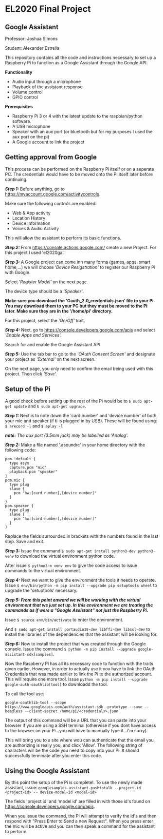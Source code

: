 # EL2020 Final Project
## Google Assistant ##

Professor: Joshua Simons

Student: Alexander Estrella

This repository contains all the code and instructions necessary to set up a Raspberry Pi to function as a Google Assistant through the Google API.

**Functionality**
- Audio input through a microphone
- Playback of the assistant response 
- Volume control
- GPIO control

**Prerequisites**
- Raspberry Pi 3 or 4 with the latest update to the raspbian/python software.
- A USB microphone
- Speaker with an aux port (or bluetooth but for my purposes I used the aux port on the pi)
- A Google account to link the project

## Getting approval from Google ##
This process can be performed on the Raspberry Pi itself or on a seperate PC. The credentials would have to be moved onto the Pi itself later before continuing.

***Step 1:*** Before anything, go to https://myaccount.google.com/activitycontrols.

Make sure the following controls are enabled:
- Web & App activity
- Location History
- Device Information
- Voices & Audio Activity

This will allow the assistant to perform its basic functions. 

***Step 2:*** From https://console.actions.google.com/ create a new Project. For this project I used 'el2020ga'.

***Step 3:*** A Google project can come inn many forms (games, apps, smart home,...) we will choose *'Device Resigstration'* to register our Raspberry Pi with Google. 

Select *'Register Model'* on the next page. 

The device type should be a *'Speaker'*.

**Make sure you download the 'Oauth_2.0_credentials.json' file to your Pi. You may download them to your PC but they must be moved to the Pi later. Make sure they are in the '/home/pi' directory.** 

For this project, select the *'On/Off'* trait.

***Step 4:*** Next, go to https://console.developers.google.com/apis and select *'Enable Apps and Services'.*

Search for and enable the Google Assistant API.

***Step 5:***   Use the tab bar to go to the *'OAuth Consent Screen'* and designate your project as *'External'* on the next screen.

On the next page, you only need to confirm the email being used with this project. Then click *'Save'.* 

## Setup of the Pi ##
A good check before setting up the rest of the Pi would be to `$ sudo apt-get update` and `$ sudo apt-get upgrade`.

***Step 1:*** Next is to note down the 'card number' and 'device number' of both your mic and speaker (if ti is plugged in by USB). These will be found using: `$ arecord -l` and `$ aplay -l`

_**note:** The aux port (3.5mm jack) may be labelled as 'Analog'._

***Step 2:*** Make a file named '.asoundrc' in your home directory with the following code:
```
pcm.!default {
  type asym
  capture.pcm "mic"
  playback.pcm "speaker"
}
pcm.mic {
  type plug
  slave {
    pcm "hw:[card number],[device number]"
  }
}
pcm.speaker {
  type plug
  slave {
    pcm "hw:[card number],[device number]"
  }
}
```
Replace the fields surrounded in brackets with the numbers found in the last step.
Save and exit.

***Step 3:*** Issue the command `$ sudo apt-get install python3-dev python3-venv` to download the virtual environment python code. 

After issue `$ python3-m venv env` to give the code access to issue commands to the virtual environment.

***Step 4:*** Next we want to give the environment the tools it needs to operate. Issue `$ env/bin/python -m pip install --upgrade pip setuptools wheel` to upgrade the 'setuptools' necessary.

***Step 5:***
__*From this point onward we will be working with the virtual environment that we just set up. In this environment we are treating the commands as if were a "Google Assistant" not just the Raspberry Pi.*__

Issue `$ source env/bin/activate` to enter the environment.

And `$ sudo apt-get install portaudio19-dev libffi-dev libssl-dev` to install  the libraries of the dependencies that the assistant will be looking for.

***Step 6:*** Now to install the project that was created through the Google console. Issue the command `$ python -m pip install --upgrade google-assistant-sdk[samples]`.

Now the Raspberry Pi has all its necessary code to function with the traits given earlier. However, in order to actually use it you have to link the OAuth Credentials that was made earlier to link the Pi to the authorized account. This will require one more tool. Issue `python -m pip install --upgrade google-auth-oauthlib[tool]` to downloadd the tool.

To call the tool use:

`google-oauthlib-tool --scope https://www.googleapis.com/auth/assistant-sdk -prototype --save --headless --client-secret /home/pi/<credentials>.json`

The output of this command will be a URL that you can paste into your browser if you are using a SSH terminal (otherwise if you dont have access to the browser on your Pi...you will have to manually type it...i'm sorry).

This will bring you to a site where wou can authenticate that the email you are authorizing is really you, and click 'Allow'. The following string of characters will be the code you need to copy into your Pi. It should successfully terminate after you enter this code.

## Using the Google Assistant ##
By this point the setup of the Pi is complete!. To use the newly made assistant, issue:
`googlesamples-assistant-pushtotalk --project-id <project-id> -- device-model-id <model-id>`

The fields 'project id' and 'model id' are filled in with those id's found on https://console.developers.google.com/apis.

When you issue the command, the Pi will attempt to verify the id's and then respond with "Press Enter to Send a new Request". When you press enter the mic will be active and you can then speak a command for the assistant to perform.
